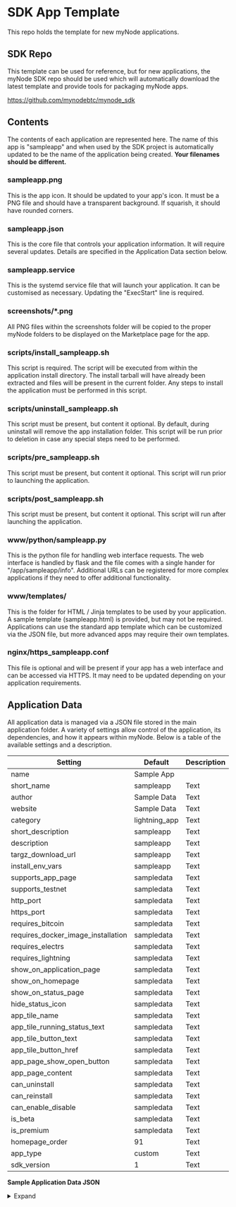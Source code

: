 # SDK App Template
This repo holds the template for new myNode applications.

## SDK Repo
This template can be used for reference, but for new applications, the myNode SDK repo should be used which will automatically download the latest template and provide tools for packaging myNode apps.

https://github.com/mynodebtc/mynode_sdk

## Contents

The contents of each application are represented here. The name of this app is "sampleapp" and when used by the SDK project is automatically updated to be the name of the application being created. **Your filenames should be different.**

### sampleapp.png
This is the app icon. It should be updated to your app's icon. It must be a PNG file and should have a transparent background. If squarish, it should have rounded corners.

### sampleapp.json
This is the core file that controls your application information. It will require several updates. Details are specified in the Application Data section below.

### sampleapp.service
This is the systemd service file that will launch your application. It can be customised as necessary. Updating the "ExecStart" line is required.

### screenshots/*.png
All PNG files within the screenshots folder will be copied to the proper myNode folders to be displayed on the Marketplace page for the app.

### scripts/install_sampleapp.sh
This script is required. The script will be executed from within the application install directory. The install tarball will have already been extracted and files will be present in the current folder. Any steps to install the application must be performed in this script.

### scripts/uninstall_sampleapp.sh
This script must be present, but content it optional. By default, during uninstall will remove the app installation folder. This script will be run prior to deletion in case any special steps need to be performed.

### scripts/pre_sampleapp.sh
This script must be present, but content it optional. This script will run prior to launching the application.

### scripts/post_sampleapp.sh
This script must be present, but content it optional. This script will run after launching the application.

### www/python/sampleapp.py
This is the python file for handling web interface requests. The web interface is handled by flask and the file comes with a single hander for "/app/sampleapp/info". Additional URLs can be registered for more complex applications if they need to offer additional functionality.

### www/templates/
This is the folder for HTML / Jinja templates to be used by your application. A sample template (sampleapp.html) is provided, but may not be required. Applications can use the standard app template which can be customized via the JSON file, but more advanced apps may require their own templates.

### nginx/https_sampleapp.conf
This file is optional and will be present if your app has a web interface and can be accessed via HTTPS. It may need to be updated depending on your application requirements.

## Application Data

All application data is managed via a JSON file stored in the main application folder. A variety of settings allow control of the application, its dependencies, and how it appears within myNode. Below is a table of the available settings and a description.

| Setting               | Default        | Description                                                                          |
| --------------------- | -------------- | ------------------------------------------------------------------------------------ |
| name                  | Sample App     |                                                                                      |
| short_name            | sampleapp      | Text                                                                                 |
| author                | Sample Data    | Text                                                                                 |
| website               | Sample Data    | Text                                                                                 |
| category              | lightning_app  | Text                                                                                 |
| short_description     | sampleapp      | Text                                                                          |
| description           | sampleapp      | Text        |
| targz_download_url    | sampleapp      | Text        |
| install_env_vars      | sampleapp      | Text        |
| supports_app_page | sampledata | Text |
| supports_testnet | sampledata | Text |
| http_port | sampledata | Text |
| https_port | sampledata | Text |
| requires_bitcoin | sampledata | Text |
| requires_docker_image_installation | sampledata | Text |
| requires_electrs | sampledata | Text |
| requires_lightning | sampledata | Text |
| show_on_application_page | sampledata | Text |
| show_on_homepage | sampledata | Text |
| show_on_status_page | sampledata | Text |
| hide_status_icon | sampledata | Text |
| app_tile_name | sampledata | Text |
| app_tile_running_status_text | sampledata | Text |
| app_tile_button_text | sampledata | Text |
| app_tile_button_href | sampledata | Text |
| app_page_show_open_button | sampledata | Text |
| app_page_content | sampledata | Text |
| can_uninstall | sampledata | Text |
| can_reinstall | sampledata | Text |
| can_enable_disable | sampledata | Text |
| is_beta | sampledata | Text |
| is_premium | sampledata | Text |
| homepage_order | 91 | Text |
| app_type | custom | Text |
| sdk_version | 1 | Text |

**Sample Application Data JSON**
<details>
  <summary>Expand</summary>
  
```json
{
    "name": "Sample Application",
    "short_name": "sampleapp",
    "author": {"name": "sampleapp author", "link":""},
    "website": {"name": "GitHub", "link": "https://github.com/FILL_IN_GITHUB_USER/FILL_IN_GITHUB_PROJECT"},
    "category": "lightning_app",
    "short_description": "Fill in short description",
    "description": [
        "Fill in longer description"
        ],
    "latest_version": "v0.0.1",
    "targz_download_url": "https://github.com/FILL_IN_GITHUB_USER/FILL_IN_GITHUB_PROJECT/archive/refs/tags/{VERSION}.tar.gz",
    "install_env_vars": {},
    "supports_app_page": true,
    "supports_testnet": false,
    "http_port": "8000",
    "https_port": "8001",
    "requires_bitcoin":true,
    "requires_docker_image_installation":false,
    "requires_electrs":false,
    "requires_lightning":true,
    "show_on_application_page": true,
    "show_on_homepage": true,
    "show_on_status_page": true,
    "hide_status_icon": false,
    "app_tile_name": "Sample Application",
    "app_tile_running_status_text": "Running",
    "app_tile_button_text": "Info",
    "app_tile_button_href": "/app/sampleapp/info",
    "app_page_show_open_button": true,
    "app_page_content": [
        {"heading": "Instructions",
            "content": [
            "Add general usage instructions here. You can open the app with the Open button on the left (if web based).",
            "For more custom content, update the template and python files under the 'www' folder.",
            "Paragraph 3",
            "Paragraph 4",
            "Enjoy!"
            ]}
        ],
    "can_uninstall": true,
    "can_reinstall":true,
    "can_enable_disable": true,
    "is_beta": false,
    "is_premium": false,
    "homepage_order": 91,
    "app_type": "custom",
    "sdk_version": 1
}
```
</details>